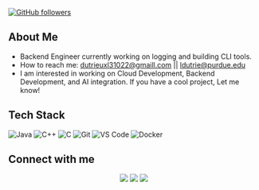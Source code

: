 
[![GitHub followers](https://img.shields.io/github/followers/DutrieuxLU?label=Follow&style=social)](https://github.com/DutrieuxLU)

## About Me

- Backend Engineer currently working on logging and building CLI tools.
- How to reach me: dutrieuxl31022@gmaill.com || ldutrie@purdue.edu
- I am interested in working on Cloud Development, Backend Development, and AI integration. If you have a cool project, Let me know!

## Tech Stack

![Java](https://img.shields.io/badge/-Java-007396?style=flat&logo=java)
![C++](https://img.shields.io/badge/-C++-00599C?style=flat&logo=c%2B%2B)
![C](https://img.shields.io/badge/-C-A8B9CC?style=flat&logo=c&logoColor=white)
![Git](https://img.shields.io/badge/-Git-F05032?style=flat&logo=git&logoColor=white)
![VS Code](https://img.shields.io/badge/-VS%20Code-007ACC?style=flat&logo=visual-studio-code)
![Docker](https://img.shields.io/badge/-Docker-2496ED?style=flat&logo=docker&logoColor=white)

## Connect with me

<p align="center">
<a href="https://twitter.com/DutrieuxLU"><img src="https://img.shields.io/badge/-Twitter-1DA1F2?style=flat&logo=twitter&logoColor=white"/></a>
<a href="https://linkedin.com/in/DutrieuxLU"><img src="https://img.shields.io/badge/-LinkedIn-0077B5?style=flat&logo=linkedin&logoColor=white"/></a>
<a href="https://dev.to/DutrieuxLU"><img src="https://img.shields.io/badge/-Dev.to-0A0A0A?style=flat&logo=dev.to&logoColor=white"/></a>
</p>

